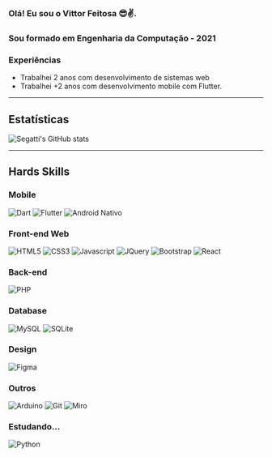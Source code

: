 ### Olá! Eu sou o Vittor Feitosa 😎✌️.
### Sou formado em Engenharia da Computação - 2021

### Experiências

- Trabalhei 2 anos com desenvolvimento de sistemas web
- Trabalhei +2 anos com desenvolvimento mobile com Flutter.
<hr>

## Estatísticas

![Segatti's GitHub stats](https://github-readme-stats.vercel.app/api?username=Segatti&theme=dracula)

<hr>

## Hards Skills

### Mobile
<div style="display: inline-block">
<img aling="center" alt="Dart" src="https://img.shields.io/badge/Dart-0175C2?style=for-the-badge&logo=dart&logoColor=white"/>
<img aling="center" alt="Flutter" src="https://img.shields.io/badge/Flutter-02569B?style=for-the-badge&logo=flutter&logoColor=white"/>
<img aling="center" alt="Android Nativo" src="https://img.shields.io/badge/Android-3DDC84?style=for-the-badge&logo=android&logoColor=white"/>
</div>

### Front-end Web
<div style="display: inline-block">
<img aling="center" alt="HTML5" src="https://img.shields.io/badge/HTML-239120?style=for-the-badge&logo=html5&logoColor=white"/>
<img aling="center" alt="CSS3" src="https://img.shields.io/badge/CSS-239120?&style=for-the-badge&logo=css3&logoColor=white"/>
<img aling="center" alt="Javascript" src="https://img.shields.io/badge/JavaScript-323330?style=for-the-badge&logo=javascript&logoColor=F7DF1E"/>
<img aling="center" alt="JQuery" src="https://img.shields.io/badge/jQuery-0769AD?style=for-the-badge&logo=jquery&logoColor=white"/>
<img aling="center" alt="Bootstrap" src="https://img.shields.io/badge/Bootstrap-563D7C?style=for-the-badge&logo=bootstrap&logoColor=white"/>
<img aling="center" alt="React" src="https://img.shields.io/badge/React-20232A?style=for-the-badge&logo=react&logoColor=61DAFB"/>
</div>

### Back-end
<div style="display: inline-block">
<img aling="center" alt="PHP" src="https://img.shields.io/badge/PHP-777BB4?style=for-the-badge&logo=php&logoColor=white"/>
</div>

### Database
<div style="display: inline-block">
<img aling="center" alt="MySQL" src="https://img.shields.io/badge/MySQL-00000F?style=for-the-badge&logo=mysql&logoColor=white"/>
<img aling="center" alt="SQLite" src="https://img.shields.io/badge/SQLite-07405E?style=for-the-badge&logo=sqlite&logoColor=white"/>
</div>

### Design
<div style="display: inline-block">
<img aling="center" alt="Figma" src="https://img.shields.io/badge/Figma-F24E1E?style=for-the-badge&logo=figma&logoColor=white"/>
</div>

### Outros
<div style="display: inline-block">
<img aling="center" alt="Arduino" src="https://img.shields.io/badge/Arduino-00979D?style=for-the-badge&logo=Arduino&logoColor=white"/>
<img aling="center" alt="Git" src="https://res.cloudinary.com/practicaldev/image/fetch/s--ndcdzj74--/c_limit%2Cf_auto%2Cfl_progressive%2Cq_auto%2Cw_880/https://img.shields.io/badge/GIT-E44C30%3Fstyle%3Dfor-the-badge%26logo%3Dgit%26logoColor%3Dwhite"/>
<img aling="center" alt="Miro" src="https://img.shields.io/badge/Miro-050038?style=for-the-badge&logo=Miro&logoColor=white"/>
</div>

### Estudando...
<div style="display: inline-block">
<img aling="center" alt="Python" src="https://img.shields.io/badge/Python-3776AB?style=for-the-badge&logo=python&logoColor=white"/>
</div>
